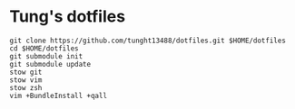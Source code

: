 Tung's dotfiles
========

    git clone https://github.com/tunght13488/dotfiles.git $HOME/dotfiles
    cd $HOME/dotfiles
    git submodule init
    git submodule update
    stow git
    stow vim
    stow zsh
    vim +BundleInstall +qall
